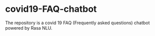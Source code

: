 # covid19-FAQ-chatbot
The repository is a covid 19 FAQ (Frequently asked questions) chatbot powered by Rasa NLU. 

